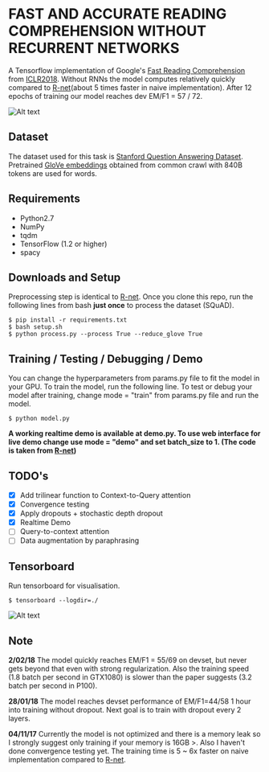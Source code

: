# FAST AND ACCURATE READING COMPREHENSION WITHOUT RECURRENT NETWORKS
A Tensorflow implementation of Google's [Fast Reading Comprehension](https://openreview.net/pdf?id=B14TlG-RW) from [ICLR2018](https://openreview.net/forum?id=B14TlG-RW).
Without RNNs the model computes relatively quickly compared to [R-net](https://github.com/minsangkim142/R-net)(about 5 times faster in naive implementation).
After 12 epochs of training our model reaches dev EM/F1 = 57 / 72.

![Alt text](/../master/screenshots/figure.png?raw=true "Network Outline")

## Dataset
The dataset used for this task is [Stanford Question Answering Dataset](https://rajpurkar.github.io/SQuAD-explorer/).
Pretrained [GloVe embeddings](https://nlp.stanford.edu/projects/glove/) obtained from common crawl with 840B tokens are used for words.

## Requirements
  * Python2.7
  * NumPy
  * tqdm
  * TensorFlow (1.2 or higher)
  * spacy

## Downloads and Setup
Preprocessing step is identical to [R-net](https://github.com/minsangkim142/R-net).
Once you clone this repo, run the following lines from bash **just once** to process the dataset (SQuAD).
```shell
$ pip install -r requirements.txt
$ bash setup.sh
$ python process.py --process True --reduce_glove True
```

## Training / Testing / Debugging / Demo
You can change the hyperparameters from params.py file to fit the model in your GPU. To train the model, run the following line.
To test or debug your model after training, change mode = "train" from params.py file and run the model.
```shell
$ python model.py
```

**A working realtime demo is available at demo.py. To use web interface for live demo change use mode = "demo" and set batch_size to 1. (The code is taken from [R-net](https://github.com/minsangkim142/R-net))**

## TODO's
- [x] Add trilinear function to Context-to-Query attention
- [x] Convergence testing
- [x] Apply dropouts + stochastic depth dropout
- [x] Realtime Demo
- [ ] Query-to-context attention
- [ ] Data augmentation by paraphrasing

## Tensorboard
Run tensorboard for visualisation.
```shell
$ tensorboard --logdir=./
```

![Alt text](/../master/screenshots/tensorboard.png?raw=true "Training Curve")

## Note
**2/02/18**
The model quickly reaches EM/F1 = 55/69 on devset, but never gets beyond that even with strong regularization. Also the training speed (1.8 batch per second in GTX1080) is slower than the paper suggests (3.2 batch per second in P100).

**28/01/18**
The model reaches devset performance of EM/F1=44/58 1 hour into training without dropout. Next goal is to train with dropout every 2 layers.

**04/11/17**
Currently the model is not optimized and there is a memory leak so I strongly suggest only training if your memory is 16GB >. Also I haven't done convergence testing yet. The training time is 5 ~ 6x faster on naive implementation compared to [R-net](https://github.com/minsangkim142/R-net).

